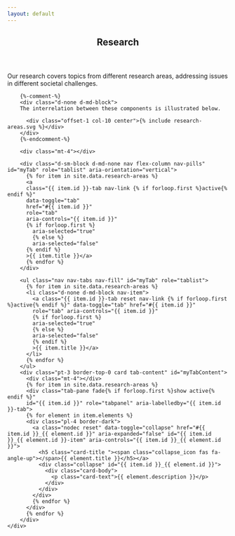 ```yaml
---
layout: default
---
```

<style type="text/css">
  .collapse_icon {
    margin-right : 1ex;
  }
  .collapsed .collapse_icon {
    -webkit-transform: rotate(180deg);
    -moz-transform: rotate(180deg);
    -ms-transform: rotate(180deg);
    -o-transform: rotate(180deg);
    transform: rotate(180deg);
  }
</style>
<script type="text/javascript" charset="utf-8">

  var open_tab_imp = function( item, tab ){
    $( '[id*="-item"]')
      .filter("[aria-expanded=true]")
      .filter(":not(" + item + "-item" + ")")
      .each(function(i, e) {
        $( e ).trigger( 'click' );
    });
    // $( tab + "-tab" ).trigger( 'click' );
    tab = tab.substring( 1, tab.length );
    $( "." + tab + "-tab" ).each( function(i, e) {
      $( e ).trigger( 'click' );
    });
    if( $( item + "-item" ).attr( "aria-expanded" ) == "false" ){
      $( item + "-item" ).trigger( 'click' );
    }
    //return false;
  }

  var open_tab = function() {
    item = $( this ).attr( "xlink:href" );
    tab = item.split( "_" )[0];
    open_tab_imp( item, tab );
  };

  $( document ).ready( function() {
    $( "svg a" ).each( function( i, el ) {
      $( el ).click( open_tab );
    });
    var hash = window.location.href.substring( window.location.href.indexOf("#") );
    var tab_item = decodeURIComponent( hash );
    var tab = tab_item.split( "_" )[0];
    var item = tab_item;
    open_tab_imp( item, tab );
  });
</script>

<article id="main">
  <header class="major container">
    <h1 id="research-areas">Research</h1>
  </header>
  <section class="wrapper card card-body style4 container">
    <div class="content">
        Our research covers topics from different research areas, addressing issues in different societal challenges.

        {%-comment-%}
        <div class="d-none d-md-block">
        The interrelation between these components is illustrated below.

          <div class="offset-1 col-10 center">{% include research-areas.svg %}</div>
        </div>
        {%-endcomment-%}

        <div class="mt-4"></div>

        <div class="d-sm-block d-md-none nav flex-column nav-pills" id="myTab" role="tablist" aria-orientation="vertical">
          {% for item in site.data.research-areas %}
          <a 
          class="{{ item.id }}-tab nav-link {% if forloop.first %}active{% endif %}"
          data-toggle="tab" 
          href="#{{ item.id }}" 
          role="tab" 
          aria-controls="{{ item.id }}" 
          {% if forloop.first %}
            aria-selected="true"
            {% else %}
            aria-selected="false"
          {% endif %}
          >{{ item.title }}</a>
          {% endfor %}
        </div>

        <ul class="nav nav-tabs nav-fill" id="myTab" role="tablist">
          {% for item in site.data.research-areas %}
          <li class="d-none d-md-block nav-item">
            <a class="{{ item.id }}-tab reset nav-link {% if forloop.first %}active{% endif %}" data-toggle="tab" href="#{{ item.id }}"
            role="tab" aria-controls="{{ item.id }}"
            {% if forloop.first %}
            aria-selected="true"
            {% else %}
            aria-selected="false"
            {% endif %}
            >{{ item.title }}</a>
          </li>
          {% endfor %}
        </ul>
        <div class="pt-3 border-top-0 card tab-content" id="myTabContent">
          <div class="mt-4"></div>
          {% for item in site.data.research-areas %}
          <div class="tab-pane fade{% if forloop.first %}show active{% endif %}"
          id="{{ item.id }}" role="tabpanel" aria-labelledby="{{ item.id }}-tab">
          {% for element in item.elements %}
          <div class="pl-4 border-dark">
            <a class="nodec reset" data-toggle="collapse" href="#{{ item.id }}_{{ element.id }}" aria-expanded="false" id="{{ item.id }}_{{ element.id }}-item" aria-controls="{{ item.id }}_{{ element.id }}">
              <h5 class="card-title "><span class="collapse_icon fas fa-angle-up"></span>{{ element.title }}</h5></a>
              <div class="collapse" id="{{ item.id }}_{{ element.id }}">
                <div class="card-body">
                  <p class="card-text">{{ element.description }}</p>
                </div>
              </div>
            </div>
            {% endfor %}
          </div>
          {% endfor %}
        </div>
    </div>
  </section>
</article>